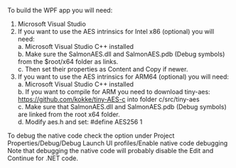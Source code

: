 To build the WPF app you will need:  
1. Microsoft Visual Studio  
2. If you want to use the AES intrinsics for Intel x86 (optional) you will need:  
	a. Microsoft Visual Studio C++ installed  
	b. Make sure the SalmonAES.dll and SalmonAES.pdb (Debug symbols) from the $root/x64 folder as links.  
	c. Then set their properties as Content and Copy if newer.  
3. If you want to use the AES intrinsics for ARM64 (optional) you will need:  
	a. Microsoft Visual Studio C++ installed  
	b. If you want to compile for ARM you need to download tiny-aes: https://github.com/kokke/tiny-AES-c into folder c/src/tiny-aes  
	c. Make sure that SalmonAES.dll and SalmonAES.pdb (Debug symbols) are linked from the root x64 folder.  
	d. Modify aes.h and set: #define AES256 1  

To debug the native code check the option under Project Properties/Debug/Debug Launch UI profiles/Enable native code debugging
Note that debugging the native code will probably disable the Edit and Continue for .NET code.